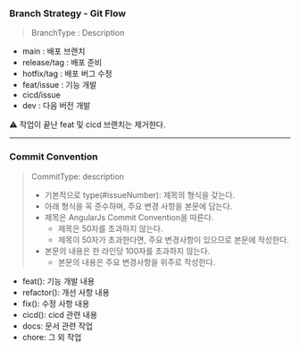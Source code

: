 ### Branch Strategy - Git Flow

> BranchType : Description

- main : 배포 브랜치
- release/tag : 배포 준비
- hotfix/tag : 배포 버그 수정
- feat/issue : 기능 개발
- cicd/issue
- dev : 다음 버전 개발

⚠️ 작업이 끝난 feat 및 cicd 브랜치는 제거한다.

---

### Commit Convention

> CommitType: description  
> - 기본적으로 type(#issueNumber): 제목의 형식을 갖는다.
> - 아래 형식을 꼭 준수하며, 주요 변경 사항을 본문에 담는다.
> - 제목은 AngularJs Commit Convention을 따른다.
>   - 제목은 50자를 초과하지 않는다.
>   - 제목이 50자가 초과한다면, 주요 변경사항이 있으므로 본문에 작성한다.
> - 본문의 내용은 한 라인당 100자를 초과하지 않는다.
>   - 본문의 내용은 주요 변경사항을 위주로 작성한다.

- feat(): 기능 개발 내용
- refactor(): 개선 사항 내용
- fix(): 수정 사항 내용
- cicd(): cicd 관련 내용
- docs: 문서 관련 작업
- chore: 그 외 작업